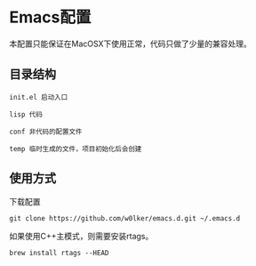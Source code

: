 # Emacs配置
本配置只能保证在MacOSX下使用正常，代码只做了少量的兼容处理。

## 目录结构
	init.el 启动入口

	lisp 代码

	conf 非代码的配置文件

	temp 临时生成的文件，项目初始化后会创建

## 使用方式
下载配置

	git clone https://github.com/w0lker/emacs.d.git ~/.emacs.d

如果使用C++主模式，则需要安装rtags。

	brew install rtags --HEAD
